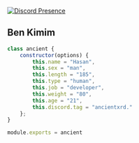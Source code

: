 [![Discord Presence](https://lanyard-profile-readme.vercel.app/api/469419605895544832?hideDiscrim=true)](https://discord.com/users/469419605895544832)

<h2>Ben Kimim</h2>

```js
class ancient {
    constructor(options) {
        this.name = "Hasan",
        this.sex = "man",
        this.length = "185",
        this.type = "human",
        this.job = "developer",
        this.weight = "80",
        this.age = "21",
        this.discord.tag = "ancientxrd."
    };
}

module.exports = ancient
```
